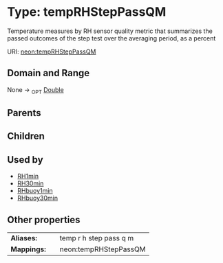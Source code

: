 
# Type: tempRHStepPassQM


Temperature measures by RH sensor quality metric that summarizes the passed outcomes of the step test over the averaging period, as a percent

URI: [neon:tempRHStepPassQM](https://data.neonscience.org/tempRHStepPassQM)


## Domain and Range

None ->  <sub>OPT</sub> [Double](types/Double.md)

## Parents


## Children


## Used by

 * [RH1min](RH1min.md)
 * [RH30min](RH30min.md)
 * [RHbuoy1min](RHbuoy1min.md)
 * [RHbuoy30min](RHbuoy30min.md)

## Other properties

|  |  |  |
| --- | --- | --- |
| **Aliases:** | | temp r h step pass q m |
| **Mappings:** | | neon:tempRHStepPassQM |

